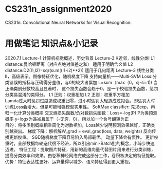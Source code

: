 # CS231n_assignment2020
CS231n: Convolutional Neural Networks for Visual Recognition.

# 用做笔记 知识点&小记录

2020.7.1 
    Lecture-1
        计算机视觉概述，历史背景
    Lecture-2
        K近邻，线性分类I
        L1 distance:曼哈顿距离（对应点绝对值差之和）     适用于明确含义值
        L2 distance:D2(I1,I2)=sqr(sum((i1-i2)**2))     适用于几何距离
    Lecture-3
        线性分类II，高级表示，图像特征优化，随机梯度下降
        支持向量机——Multi-SVM Loss:分类错误的指标与正确得分差值，与0的较大者累加 L=sum（max（0，sj-si+1))   当正确类别分数较高且显著时，
            这个损失函数会趋于0，是一个校验损失函数，惩罚分类易混淆的类得分。
        L1 正则：权重相加
        L2 正则：权重平方相加  
        Lamda过大时惩罚过度造成权重归零，过小时惩罚太轻造成过拟合。即惩罚大时训练Loss会增大，但是可能增强模型实用性。
        SoftMax classifier: 先求exp，再归一化计算分类概率
        交叉熵损失函数/负对数损失函数：Loss=-log(P)  P为类预测概率 y=logx为递减且属于（-无穷，0），所以加一个负号翻转为正  
            目的：将多类别概率相乘简化为对数相加，Loss越少说明预测效果越好，正确类别越突出。
        梯度下降：解析解W_grad = eval_grad(loss, data, weights) 反向传播更新权重。
        SGD随机梯度下降容易陷入局部最优。
        动量下降会有惯性。
        更新权重时，全部数据每轮迭代很不经济，所以引出mini-Batch批的概念，小碎步快速迈进。
        特征工程：提取图片特征，用新的高维向量代替图片用来进行分类训练，提高分类效率和效果。由卷积神经网络完成这部分工作，卷积核决定的特征提取。
            优势：特征表达性更好、运算量得以减少、语义特征得到更大重视。
